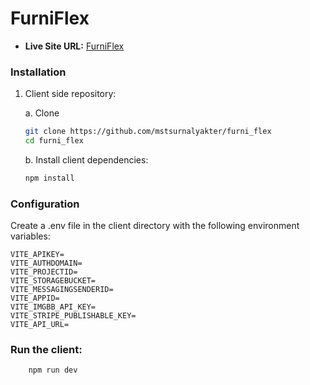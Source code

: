 # FurniFlex


- **Live Site URL:** [FurniFlex](https://furni-flex-9bf3b.web.app)

### Installation

1. Client side repository:

    a. Clone
    ```sh
    git clone https://github.com/mstsurnalyakter/furni_flex
    cd furni_flex
    ```

    b. Install client dependencies:

    ```sh
    npm install
    ```


### Configuration

Create a .env file in the client directory with the following environment variables:

```env
VITE_APIKEY=
VITE_AUTHDOMAIN=
VITE_PROJECTID=
VITE_STORAGEBUCKET=
VITE_MESSAGINGSENDERID=
VITE_APPID=
VITE_IMGBB_API_KEY=
VITE_STRIPE_PUBLISHABLE_KEY=
VITE_API_URL=
```

### Run the client:

```sh
    npm run dev
```